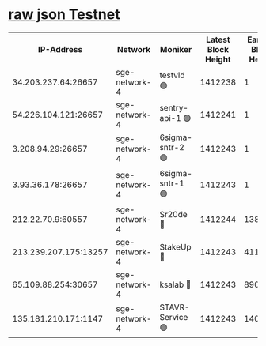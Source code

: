 
[raw json Testnet](https://rpc-check.sget.stavr.tech/sget/rpc-sget-result.json)
=


<table><tr><th>IP-Address</th><th>Network</th><th>Moniker</th><th>Latest Block Height</th><th>Earliest Block Height</th><th>Catching Up</th><th>Tx Index</th><th>Voting Power</th><th>Scan Time</th></tr><tr><td>34.203.237.64:26657</td><td>sge-network-4</td><td>testvld 🟢</td><td>1412238</td><td>1</td><td>False</td><td>on</td><td>0</td><td>2024-02-04T09:08:22.121598091UTC</td></tr><tr><td>54.226.104.121:26657</td><td>sge-network-4</td><td>sentry-api-1 🟢</td><td>1412241</td><td>1</td><td>False</td><td>on</td><td>0</td><td>2024-02-04T09:08:37.159984326UTC</td></tr><tr><td>3.208.94.29:26657</td><td>sge-network-4</td><td>6sigma-sntr-2 🟢</td><td>1412243</td><td>1</td><td>False</td><td>on</td><td>0</td><td>2024-02-04T09:08:47.343530465UTC</td></tr><tr><td>3.93.36.178:26657</td><td>sge-network-4</td><td>6sigma-sntr-1 🟢</td><td>1412243</td><td>1</td><td>False</td><td>on</td><td>0</td><td>2024-02-04T09:08:50.110046953UTC</td></tr><tr><td>212.22.70.9:60557</td><td>sge-network-4</td><td>Sr20de 🔴</td><td>1412244</td><td>138001</td><td>False</td><td>on</td><td>104</td><td>2024-02-04T09:08:52.929995953UTC</td></tr><tr><td>213.239.207.175:13257</td><td>sge-network-4</td><td>StakeUp 🔴</td><td>1412243</td><td>411001</td><td>False</td><td>off</td><td>100</td><td>2024-02-04T09:08:46.243509498UTC</td></tr><tr><td>65.109.88.254:30657</td><td>sge-network-4</td><td>ksalab 🔴</td><td>1412243</td><td>890001</td><td>False</td><td>off</td><td>1617</td><td>2024-02-04T09:08:50.487405784UTC</td></tr><tr><td>135.181.210.171:1147</td><td>sge-network-4</td><td>STAVR-Service 🟢</td><td>1412243</td><td>1408001</td><td>False</td><td>on</td><td>0</td><td>2024-02-04T09:08:46.619746646UTC</td></tr></table>
